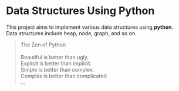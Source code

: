 # Data Structures Using Python

This project aims to implement various data structures using **python**.
<br/>
Data structures include heap, node, graph, and so on.

<blockquote>
The Zen of Python
<br/>
<br/>
Beautiful is better than ugly.
<br/>
Explicit is better than implicit.
<br/>
Simple is better than complex.
<br/>
Complex is better than complicated
<br/>
...
</blockquote>